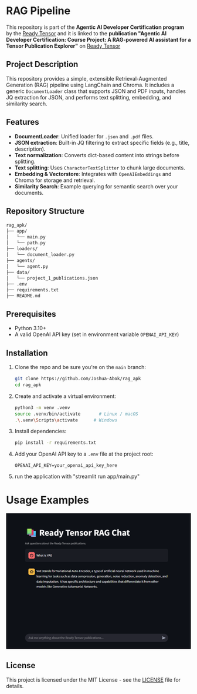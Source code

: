 # RAG Pipeline
This repository is part of the **Agentic AI Developer Certification program** by the [Ready Tensor](https://www.readytensor.ai)
and it is linked to the **publication "Agentic AI Developer Certification: Course Project: A RAG-powered AI assistant for a Tensor Publication Explorer"** on [Ready Tensor](https://www.readytensor.ai)

## Project Description
This repository provides a simple, extensible Retrieval-Augmented Generation (RAG) pipeline using LangChain and Chroma. It includes a generic `DocumentLoader` class that supports JSON and PDF inputs, handles JQ extraction for JSON, and performs text splitting, embedding, and similarity search.

## Features
* **DocumentLoader**: Unified loader for `.json` and `.pdf` files.
* **JSON extraction**: Built-in JQ filtering to extract specific fields (e.g., title, description).
* **Text normalization**: Converts dict-based content into strings before splitting.
* **Text splitting**: Uses `CharacterTextSplitter` to chunk large documents.
* **Embedding & Vectorstore**: Integrates with `OpenAIEmbeddings` and Chroma for storage and retrieval.
* **Similarity Search**: Example querying for semantic search over your documents.

## Repository Structure
```
rag_apk/
├── app/                            
│   └── main.py
│   └── path.py 
├── loaders/                        
│   └── document_loader.py
├── agents/                      
│   └── agent.py
├── data/                         
│   └── project_1_publications.json
├── .env
├── requirements.txt
├── README.md

```
## Prerequisites
* Python 3.10+
* A valid OpenAI API key (set in environment variable `OPENAI_API_KEY`)

## Installation
1. Clone the repo and be sure you're on the `main` branch:

   ```bash
   git clone https://github.com/Joshua-Abok/rag_apk
   cd rag_apk
   ```
2. Create and activate a virtual environment:

   ```bash
   python3 -m venv .venv
   source .venv/bin/activate       # Linux / macOS
   .\.venv\Scripts\activate      # Windows
   ```
3. Install dependencies:

   ```bash
   pip install -r requirements.txt
   ```
4. Add your OpenAI API key to a `.env` file at the project root:

   ```env
   OPENAI_API_KEY=your_openai_api_key_here
   ```
5. run the application with "streamlit run app/main.py"
# Usage Examples 
![Usage Example](image.png)

## License
This project is licensed under the MIT License - see the [LICENSE](LICENSE.txt) file for details.
